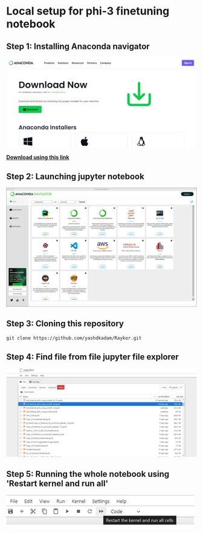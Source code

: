 # Local setup for phi-3 finetuning notebook

## Step 1: Installing Anaconda navigator

![alt text](image.png)

[**Download using this link**](https://www.anaconda.com/download/success)

## Step 2: Launching jupyter notebook

![alt text](preview-img.png)

## Step 3: Cloning this repository

```
git clone https://github.com/yashdkadam/Raykor.git
```
## Step 4: Find file from file jupyter file explorer

![alt text](image-1.png)

## Step 5: Running the whole notebook using 'Restart kernel and run all'

![alt text](image-2.png)
